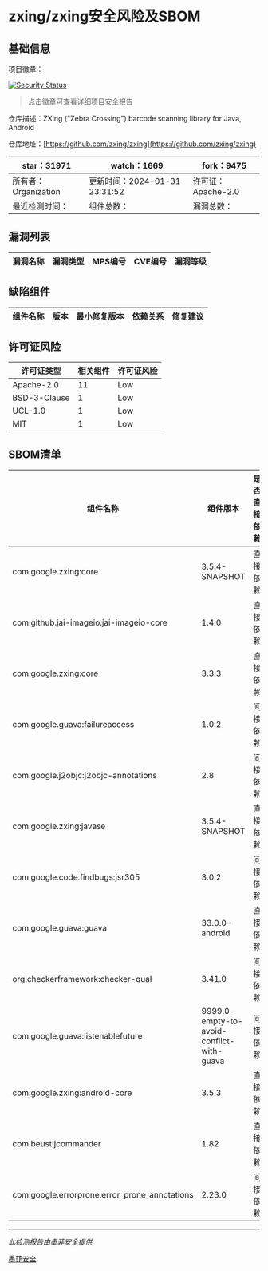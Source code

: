 # zxing/zxing安全风险及SBOM

## 基础信息

项目徽章：

[![Security Status](https://www.murphysec.com/platform3/v31/badge/1754931538424238080.svg)](https://www.murphysec.com/console/report/1728114070258667520/1754931538424238080)

> 点击徽章可查看详细项目安全报告

仓库描述：ZXing ("Zebra Crossing") barcode scanning library for Java, Android

仓库地址：[https://github.com/zxing/zxing](https://github.com/zxing/zxing)

| star：31971 | watch：1669 | fork：9475 |
| ----------- | -------------- | ------------ |
| 所有者：Organization | 更新时间：2024-01-31 23:31:52 | 许可证：Apache-2.0 |
| 最近检测时间： | 组件总数： | 漏洞总数： |




## 漏洞列表

| 漏洞名称 | 漏洞类型 | MPS编号 | CVE编号 | 漏洞等级 |
| ------- | ------ | ------- | ------ | ----- |





## 缺陷组件

| 组件名称 | 版本 | 最小修复版本 | 依赖关系 | 修复建议 |
| -------- | ---- | ------------ | -------- | -------- |





## 许可证风险

| 许可证类型 | 相关组件 | 许可证风险 |
| ---------- | -------- | ---------- |
|Apache-2.0|11|Low|
|BSD-3-Clause|1|Low|
|UCL-1.0|1|Low|
|MIT|1|Low|




## SBOM清单

| 组件名称 | 组件版本 | 是否直接依赖 | 仓库 |
| -------- | -------- | ------------ | ---- |
|com.google.zxing:core|3.5.4-SNAPSHOT|直接依赖|maven|
|com.github.jai-imageio:jai-imageio-core|1.4.0|直接依赖|maven|
|com.google.zxing:core|3.3.3|直接依赖|maven|
|com.google.guava:failureaccess|1.0.2|间接依赖|maven|
|com.google.j2objc:j2objc-annotations|2.8|间接依赖|maven|
|com.google.zxing:javase|3.5.4-SNAPSHOT|直接依赖|maven|
|com.google.code.findbugs:jsr305|3.0.2|间接依赖|maven|
|com.google.guava:guava|33.0.0-android|直接依赖|maven|
|org.checkerframework:checker-qual|3.41.0|间接依赖|maven|
|com.google.guava:listenablefuture|9999.0-empty-to-avoid-conflict-with-guava|间接依赖|maven|
|com.google.zxing:android-core|3.5.3|直接依赖|maven|
|com.beust:jcommander|1.82|直接依赖|maven|
|com.google.errorprone:error_prone_annotations|2.23.0|间接依赖|maven|


------

*此检测报告由墨菲安全提供*

[墨菲安全](www.murphysec.com)